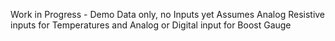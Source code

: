 Work in Progress - Demo Data only, no Inputs yet
Assumes Analog Resistive inputs for Temperatures and Analog or Digital input for Boost Gauge
